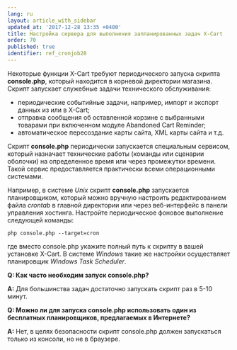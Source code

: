 ```yaml
---
lang: ru
layout: article_with_sidebar
updated_at: '2017-12-28 13:35 +0400'
title: Настройка сервера для выполнения запланированных задач X-Cart
order: 70
published: true
identifier: ref_cronjob28
---
```

Некоторые функции X-Cart требуют периодического запуска скрипта **console.php**, который находится в корневой директории магазина. Скрипт запускает служебные задачи технического обслуживания:

*   периодические событийные задачи, например, импорт и экспорт данных из или в X-Cart;
*   отправка сообщения об оставленной корзине с выбранными товарами  при включенном модуле Abandoned Cart Reminder;
*   автоматическое пересоздание карты сайта, XML карты сайта и т.д.

Скрипт **console.php** периодически запускается специальным сервисом, который назначает технические работы (команды или сценарии оболочки) на определенное время или через промежутки времени. Такой сервис предоставляется практически всеми операционными системами. 

Например, в системе _Unix_ скрипт **console.php** запускается планировщиком, который можно вручную настроить редактированием файла _crontab_ в главной директории или через веб-интерфейс в панели управления хостинга. Настройте периодическое фоновое выполнение следующей команды:

```
php console.php --target=cron
```

где вместо console.php укажите полный путь к скрипту в вашей установке X-Cart. В системе _Windows_ такие же настройки осуществляет планировщик _Windows Task Scheduler_. 

**Q: Как часто необходим запуск console.php?**

**A:** Для большинства задач достаточно запускать скрипт раз в 5-10 минут.

**Q: Можно ли для запуска console.php использовать один из бесплатных планировщиков, предлагаемых в Интернете?**

**A:** Нет, в целях безопасности скрипт console.php должен запускаться только из консоли, но не в браузере.

